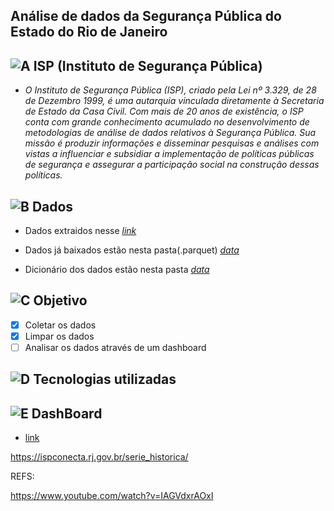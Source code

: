 ## Análise de dados da Segurança Pública do Estado do Rio de Janeiro 

## ![A](https://cdn-icons-png.flaticon.com/24/1085/1085456.png) ISP (Instituto de Segurança Pública)

- *O Instituto de Segurança Pública (ISP), criado pela Lei nº 3.329, de 28 de Dezembro 1999, é uma autarquia vinculada diretamente à Secretaria de Estado da Casa Civil. Com mais de 20 anos de existência, o ISP conta com grande conhecimento acumulado no desenvolvimento de metodologias de análise de dados relativos à Segurança Pública. Sua missão é produzir informações e disseminar pesquisas e análises com vistas a influenciar e subsidiar a implementação de políticas públicas de segurança e assegurar a participação social na construção dessas políticas.*

## ![B](https://cdn-icons-png.flaticon.com/24/9872/9872417.png) Dados

- Dados extraidos nesse *[link](https://www.ispdados.rj.gov.br/Arquivos/BaseMunicipioMensal.csv)*

- Dados já baixados estão nesta pasta(.parquet) *[data](https://github.com/Prog-LucasAlves/AED_Dados_Seguranca_Publica/tree/main/data/raw_data/GOLDEN)*

- Dicionário dos dados estão nesta pasta *[data](https://github.com/Prog-LucasAlves/AED_Dados_Seguranca_Publica/tree/main/data/dict_data)*

## ![C](https://cdn-icons-png.flaticon.com/24/1534/1534999.png) Objetivo

- [x] Coletar os dados
- [x] Limpar os dados
- [ ] Analisar os dados através de um dashboard

## ![D](https://cdn-icons-png.flaticon.com/24/752/752646.png) Tecnologias utilizadas

## ![E](https://cdn-icons-png.flaticon.com/24/1991/1991103.png) DashBoard

- [link](https://aed-dados-seguranca-publica.onrender.com)

https://ispconecta.rj.gov.br/serie_historica/

REFS:

https://www.youtube.com/watch?v=IAGVdxrAOxI
